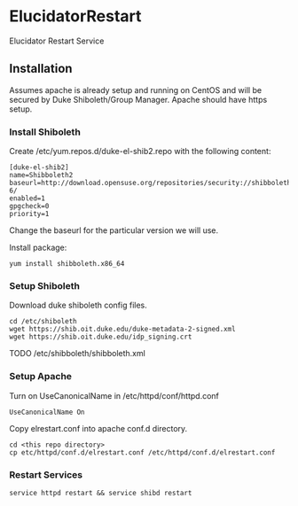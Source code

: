 # ElucidatorRestart
Elucidator Restart Service

## Installation
Assumes apache is already setup and running on CentOS and will be secured by Duke Shiboleth/Group Manager.
Apache should have https setup. 

### Install Shiboleth
Create /etc/yum.repos.d/duke-el-shib2.repo with the following content:
```
[duke-el-shib2]
name=Shibboleth2
baseurl=http://download.opensuse.org/repositories/security://shibboleth/CentOS_CentOS-6/
enabled=1
gpgcheck=0
priority=1
```
Change the baseurl for the particular version we will use.

Install package:
```
yum install shibboleth.x86_64
```

### Setup Shiboleth
Download duke shiboleth config files.
```
cd /etc/shiboleth
wget https://shib.oit.duke.edu/duke-metadata-2-signed.xml
wget https://shib.oit.duke.edu/idp_signing.crt
```

TODO /etc/shibboleth/shibboleth.xml


### Setup Apache
Turn on UseCanonicalName in /etc/httpd/conf/httpd.conf
```
UseCanonicalName On
```

Copy elrestart.conf into apache conf.d directory.
```
cd <this repo directory>
cp etc/httpd/conf.d/elrestart.conf /etc/httpd/conf.d/elrestart.conf
```

### Restart Services
```
service httpd restart && service shibd restart
```
